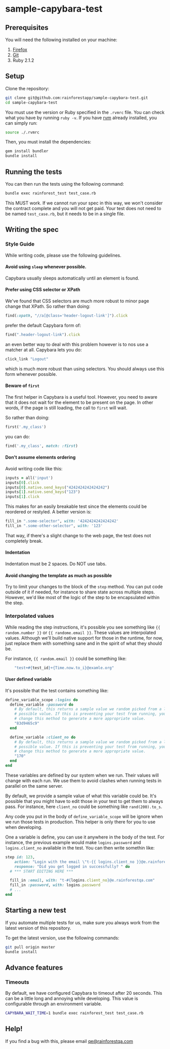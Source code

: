 # sample-capybara-test

## Prerequisites

You will need the following installed on your machine:

1. [Firefox](http://www.mozilla.org/en-US/firefox/new/)
2. [Git](http://git-scm.com/)
3. Ruby 2.1.2

## Setup

Clone the repository:

```bash
git clone git@github.com:rainforestapp/sample-capybara-test.git
cd sample-capybara-test
```

You must use the version or Ruby specified in the `.rvmrc` file. You can check what you have by running ``ruby -v``. If you have [rvm](https://rvm.io/) already installed, you can simply run:

```bash
source ./.rvmrc
```

Then, you must install the dependencies:

```bash
gem install bundler
bundle install
```

## Running the tests

You can then run the tests using the following command:

```bash
bundle exec rainforest_test test_case.rb
```

This MUST work. If we cannot run your spec in this way, we won't consider the contract complete and you will not get paid. Your test does not need to be named `test_case.rb`, but it needs to be in a single file.

## Writing the spec

### Style Guide

While writing code, please use the following guidelines.

#### Avoid using `sleep` whenever possible. 

Capybara usually sleeps automatically until an element is found.

#### Prefer using CSS selector or XPath

We've found that CSS selectors are much more robust to minor page change that XPath. So rather than doing:

```ruby
find(:xpath, "//a[@class='header-logout-link']").click
```

prefer the default Capybara form of:

```ruby
find(".header-logout-link").click
```

an even better way to deal with this problem however is to nos use a matcher at all. Capybara lets you do:

```ruby
click_link "Logout"
```

which is much more robust than using selectors. You should always use this form whenever possible.
#### Beware of `first`

The first helper in Capybara is a useful tool. However, you need to aware that it does not wait for the element to be present on the page. In other words, if the page is still loading, the call to `first` will wait.

So rather than doing:

```ruby
first('.my_class')
```

you can do:

```ruby
find('.my_class', match: :first)
```

#### Don't assume elements ordering

Avoid writing code like this:

```ruby
inputs = all('input')
inputs[0].click
inputs[0].native.send_keys("4242424242424242")
inputs[1].native.send_keys("123")
inputs[1].click
```

This makes for an easily breakable test since the elements could be reordered or restyled. A better version is:

```ruby
fill_in ".some-selector", with: '4242424242424242'
fill_in ".some-other-selector", with: '123'
```

That way, if there's a slight change to the web page, the test does not completely break.

#### Indentation

Indentation must be 2 spaces. Do NOT use tabs.

#### Avoid changing the template as much as possible

Try to limit your changes to the block of the `step` method. You can put code outside of it if needed, for instance to share state across multiple steps. However, we'd like most of the logic of the step to be encapsulated within the step.

### Interpolated values

While reading the step instructions, it's possible you see something like `{{ random.number }}` or ``{{ randome.email }}``. These values are interpolated values. Although we'll build native support for those in the runtime, for now, just replace them with something sane and in the spirit of what they should be. 

For instance, `{{ random.email }}` could be something like:

```ruby
    "test+#{test_id}+{Time.now.to_i}@examle.org"
```

#### User defined variable

It's possible that the test contains something like:

```ruby
define_variable_scope :logins do
  define_variable :password do
    # By default, this returns a sample value we random picked from a list of
    # possible value. If this is preventing your test from running, you can
    # change this method to generate a more appropriate value.
    "83d9465c9"
  end

  define_variable :client_no do
    # By default, this returns a sample value we random picked from a list of
    # possible value. If this is preventing your test from running, you can
    # change this method to generate a more appropriate value.
    "170"
  end
end
```

These variables are defined by our system when we run. Their values will change with each run. We use them to avoid clashes when running tests in parallel on the same server.

By default, we provide a sample value of what this variable could be. It's possible that you might have to edit those in your test to get them to always pass. For instance, here `client_no` could be something like `rand(200).to_s`.

Any code you put in the body of `define_variable_scope` will be ignore when we run those tests in production. This helper is only there for you to use when developing.

One a variable is define, you can use it anywhere in the body of the test. For instance, the previous example would make `logins.password` and `logins.client_no` available in the test. You can then write somethin like:

```ruby
step id: 123,
    action: "Login with the email \"t-{{ logins.client_no }}@e.rainforestqa.com\" and the password \"{{ logins.password }}\". If you are already logged in, log out first. ", 
    response: "Did you get logged in successfully? " do
  # *** START EDITING HERE ***

  fill_in :email, with: "t-#{logins.client_no}@e.rainforestqa.com"
  fill_in :password, with: logins.password
  # ...
end

```

## Starting a new test

If you automate multiple tests for us, make sure you always work from the latest version of this repository.

To get the latest version, use the following commands:

```bash
git pull origin master
bundle install
```

## Advance features

### Timeouts

By default, we have configured Capybara to timeout after 20 seconds. This can be a little long and annoying while developing. This value is configurable through an environment variable.

```bash
CAPYBARA_WAIT_TIME=1 bundle exec rainforest_test test_case.rb
```

## Help!

If you find a bug with this, please email [qe@rainforestqa.com](mailto:qu@rainforestqa.com)
